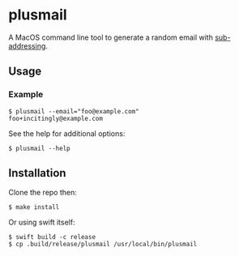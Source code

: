 # plusmail

A MacOS command line tool to generate a random email with [sub-addressing](https://en.wikipedia.org/wiki/Email_address#Sub-addressing).

## Usage

### Example

```
$ plusmail --email="foo@example.com"
foo+incitingly@example.com
```

See the help for additional options:

```
$ plusmail --help
```

## Installation

Clone the repo then:

```
$ make install
```

Or using swift itself:

```
$ swift build -c release
$ cp .build/release/plusmail /usr/local/bin/plusmail
```
